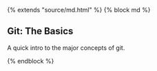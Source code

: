 {% extends "source/md.html" %}
{% block md %}

## Git: The Basics

A quick intro to the major concepts of git.

{% endblock %}

